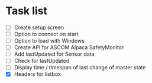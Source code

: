 # Task list

- [ ]  Create setup screen
- [ ]  Option to connect on start
- [ ]  Option to load with Windows
- [ ]  Create API for ASCOM Alpaca SafetyMonitor
- [ ]  Add lastUpdated for Sensor data
- [ ]  Check for lastUpdated
- [ ]  Display time / timespan of last change of master state
- [x]  Headers for listbox